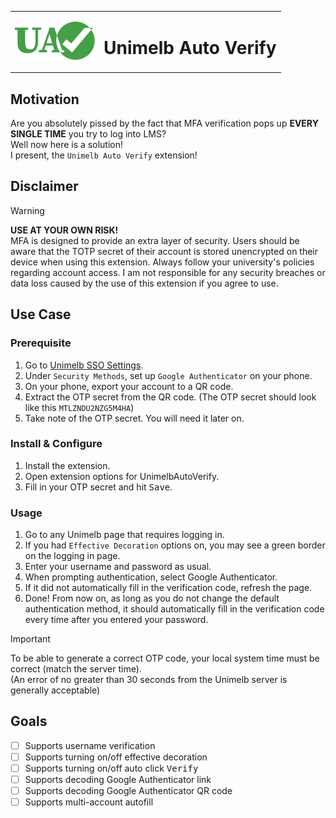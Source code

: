 <div align="center">
<table>
<tbody>
  <tr>
    <td><img src="res/logo.svg" alt="Logo" width="128px"/></td>
    <td>
    
  # Unimelb Auto Verify
  </td>
  </tr>
</tbody>
</table>
</div>

## Motivation
Are you absolutely pissed by the fact that MFA verification pops up **EVERY SINGLE TIME** you try to log into LMS?<br>
Well now here is a solution!<br>
I present, the `Unimelb Auto Verify` extension!

## Disclaimer
> [!WARNING]
> **USE AT YOUR OWN RISK!** <br>
> MFA is designed to provide an extra layer of security. Users should be aware that the TOTP secret of their account is stored unencrypted on their device when using this extension. Always follow your university's policies regarding account access. I am not responsible for any security breaches or data loss caused by the use of this extension if you agree to use.

## Use Case
### Prerequisite
1. Go to [Unimelb SSO Settings](https://sso.unimelb.edu.au/enduser/settings).
2. Under `Security Methods`, set up `Google Authenticator` on your phone.
3. On your phone, export your account to a QR code.
4. Extract the OTP secret from the QR code. (The OTP secret should look like this `MTLZNDU2NZG5M4HA`)
5. Take note of the OTP secret. You will need it later on.

### Install & Configure
1. Install the extension.
2. Open extension options for UnimelbAutoVerify.
3. Fill in your OTP secret and hit <kbd>Save</kbd>.

### Usage
1. Go to any Unimelb page that requires logging in.
2. If you had `Effective Decoration` options on, you may see a green border on the logging in page.
3. Enter your username and password as usual.
4. When prompting authentication, select Google Authenticator.
5. If it did not automatically fill in the verification code, refresh the page.
6. Done! From now on, as long as you do not change the default authentication method, it should automatically fill in the verification code every time after you entered your password.

> [!IMPORTANT]
> To be able to generate a correct OTP code, your local system time must be correct (match the server time).<br>
> (An error of no greater than 30 seconds from the Unimelb server is generally acceptable)

## Goals
- [ ] Supports username verification
- [ ] Supports turning on/off effective decoration
- [ ] Supports turning on/off auto click <kbd>Verify</kbd>
- [ ] Supports decoding Google Authenticator link
- [ ] Supports decoding Google Authenticator QR code
- [ ] Supports multi-account autofill
